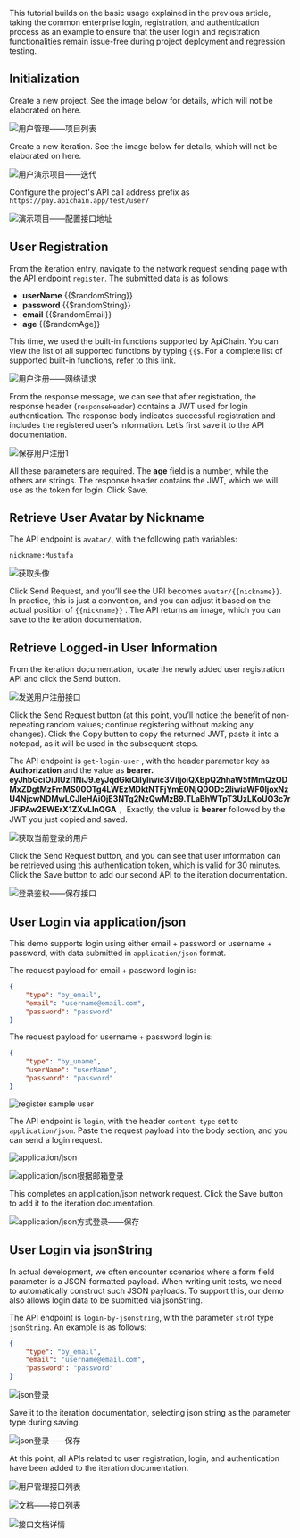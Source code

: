 This tutorial builds on the basic usage explained in the previous article, taking the common enterprise login, registration, and authentication process as an example to ensure that the user login and registration functionalities remain issue-free during project deployment and regression testing.

## Initialization

Create a new project. See the image below for details, which will not be elaborated on here.

![用户管理——项目列表](./images/Apichain_2025-09-24_06-45-43.png)

Create a new iteration. See the image below for details, which will not be elaborated on here.

![用户演示项目——迭代](./images/Apichain_2025-09-24_06-56-37.png)

Configure the project's API call address prefix as `https://pay.apichain.app/test/user/`

![演示项目——配置接口地址](./images/Apichain_2025-09-24_06-58-32.png)

## User Registration

From the iteration entry, navigate to the network request sending page with the API endpoint `register`. The submitted data is as follows:

- **userName**    {{$randomString}}
- **password**    {{$randomString}}
- **email**    {{$randomEmail}}
- **age**    {{$randomAge}}

This time, we used the built-in functions supported by ApiChain. You can view the list of all supported functions by typing `{{$`. For a complete list of supported built-in functions, refer to this link.

![用户注册——网络请求](./images/Apichain_2025-09-24_07-05-45.png)

From the response message, we can see that after registration, the response header (`responseHeader`) contains a JWT used for login authentication. The response body indicates successful registration and includes the registered user’s information. Let’s first save it to the API documentation.

![保存用户注册1](./images/Apichain_2025-09-24_07-09-27.png)

All these parameters are required. The **age** field is a number, while the others are strings. The response header contains the JWT, which we will use as the token for login. Click Save.

## Retrieve User Avatar by Nickname

The API endpoint is  `avatar/`, with the following path variables:

```
nickname:Mustafa
```

![获取头像](./images/Apichain_2025-09-24_07-30-10.png)

Click Send Request, and you’ll see the URI becomes `avatar/{{nickname}}`. In practice, this is just a convention, and you can adjust it based on the actual position of `{{nickname}}` . The API returns an image, which you can save to the iteration documentation.

## Retrieve Logged-in User Information

From the iteration documentation, locate the newly added user registration API and click the Send button.

![发送用户注册接口](./images/Apichain_2025-09-24_07-31-57.png)

Click the Send Request button (at this point, you’ll notice the benefit of non-repeating random values; continue registering without making any changes). Click the Copy button to copy the returned JWT, paste it into a notepad, as it will be used in the subsequent steps.

The API endpoint is `get-login-user` , with the header parameter key as **Authorization** and the value as **bearer. eyJhbGciOiJIUzI1NiJ9.eyJqdGkiOiIyIiwic3ViIjoiQXBpQ2hhaW5fMmQzODMxZDgtMzFmMS00OTg4LWEzMDktNTFjYmE0NjQ0ODc2IiwiaWF0IjoxNzU4NjcwNDMwLCJleHAiOjE3NTg2NzQwMzB9.TLaBhWTpT3UzLKoUO3c7rJFiPAw2EWErX1ZXvLInQGA** ，Exactly, the value is **bearer** followed by the JWT you just copied and saved.

![获取当前登录的用户](./images/Apichain_2025-09-24_07-36-45.png)

Click the Send Request button, and you can see that user information can be retrieved using this authentication token, which is valid for 30 minutes. Click the Save button to add our second API to the iteration documentation.

![登录鉴权——保存接口](./images/Apichain_2025-09-24_07-39-18.png)

## User Login via application/json

This demo supports login using either email + password or username + password, with data submitted in `application/json` format.

The request payload for email + password login is:

```json
{
	"type": "by_email",
	"email": "username@email.com",
	"password": "password"
}
```

The request payload for username + password login is:

```json
{
	"type": "by_uname",
	"userName": "userName",
	"password": "password"
}
```

![register sample user](./images/Apichain_2025-09-24_08-10-18.png)

The API endpoint is `login`, with the header `content-type` set to `application/json`. Paste the request payload into the body section, and you can send a login request.

![application/json](./images/Apichain_2025-09-24_08-11-23.png)

![application/json根据邮箱登录](./images/Apichain_2025-09-24_08-12-08.png)

This completes an application/json network request. Click the Save button to add it to the iteration documentation.

![application/json方式登录——保存](./images/Apichain_2025-09-24_08-14-50.png)

## User Login via jsonString

In actual development, we often encounter scenarios where a form field parameter is a JSON-formatted payload. When writing unit tests, we need to automatically construct such JSON payloads. To support this, our demo also allows login data to be submitted via jsonString.

The API endpoint is `login-by-jsonstring`, with the parameter `str`of type `jsonString`. An example is as follows:

```json
{
	"type": "by_email",
	"email": "username@email.com",
	"password": "password"
}
```

![json登录](./images/Apichain_2025-09-24_08-18-28.png)

Save it to the iteration documentation, selecting json string as the parameter type during saving.

![json登录——保存](./images/Apichain_2025-09-24_08-20-22.png)

At this point, all APIs related to user registration, login, and authentication have been added to the iteration documentation.

![用户管理接口列表](./images/Apichain_2025-09-24_08-21-30.png)

![文档——接口列表](./images/Apichain_2025-09-24_08-29-03.png)

![接口文档详情](./images/Apichain_2025-09-24_08-30-17.png)